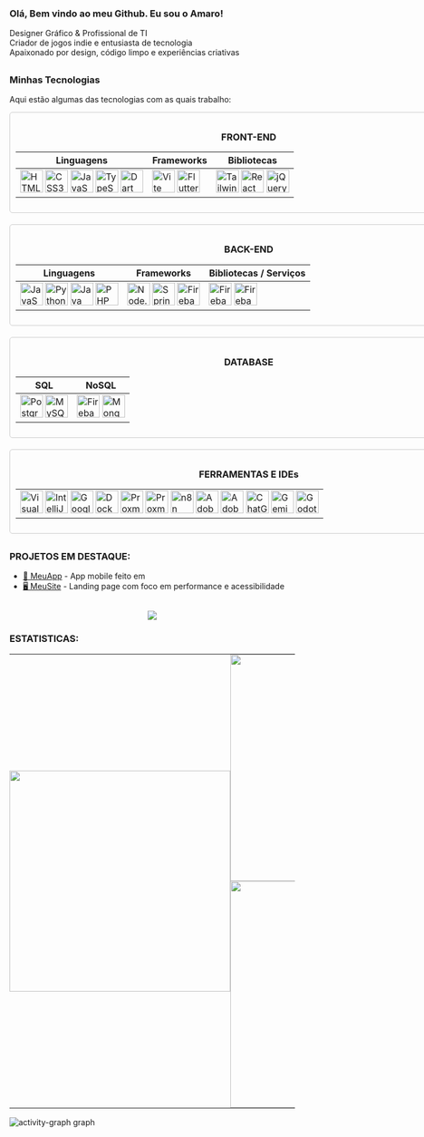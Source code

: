 ### Olá, Bem vindo ao meu Github. Eu sou o Amaro!

Designer Gráfico & Profissional de TI  
Criador de jogos indie e entusiasta de tecnologia  
Apaixonado por design, código limpo e experiências criativas

##

### Minhas Tecnologias
Aqui estão algumas das tecnologias com as quais trabalho:

<div align="center" style="border: 1px solid #ccc; padding: 10px; border-radius: 5px; width: 845px; box-sizing: border-box;">
  <h3>FRONT-END</h3>
  <table style="table-layout: fixed; width: 100%;">
    <thead>
      <tr>
        <th>Linguagens</th>
        <th>Frameworks</th>
        <th>Bibliotecas</th>
      </tr>
    </thead>
    <tbody>
      <tr>
        <td>
          <img src="https://skillicons.dev/icons?i=html" alt="HTML5" title="HTML5" width="40" height="40">
          <img src="https://skillicons.dev/icons?i=css" alt="CSS3" title="CSS3" width="40" height="40">
          <img src="https://skillicons.dev/icons?i=js" alt="JavaScript" title="JavaScript" width="40" height="40">
          <img src="https://skillicons.dev/icons?i=ts" alt="TypeScript" title="TypeScript" width="40" height="40">
          <img src="https://skillicons.dev/icons?i=dart" alt="Dart" title="Dart" width="40" height="40">
        </td>
        <td>
          <img src="https://skillicons.dev/icons?i=vite" alt="Vite" title="Vite" width="40" height="40">
          <img src="https://skillicons.dev/icons?i=flutter" alt="Flutter" title="Flutter" width="40" height="40">
        </td>
        <td>
          <img src="https://skillicons.dev/icons?i=tailwind" alt="Tailwind CSS" title="Tailwind CSS" width="40" height="40">
          <img src="https://skillicons.dev/icons?i=react" alt="React" title="React" width="40" height="40">
          <img src="https://skillicons.dev/icons?i=jquery" alt="jQuery" title="jQuery" width="40" height="40">
        </td>
      </tr>
    </tbody>
  </table>
</div>

<div align="center" style="border: 1px solid #ccc; padding: 10px; border-radius: 5px; width: 845px; box-sizing: border-box; margin-top: 20px;">
  <h3>BACK-END</h3>
  <table style="table-layout: fixed; width: 100%;">
    <thead>
      <tr>
        <th>Linguagens</th>
        <th>Frameworks</th>
        <th>Bibliotecas / Serviços</th>
      </tr>
    </thead>
    <tbody>
      <tr>
        <td>
          <img src="https://skillicons.dev/icons?i=js" alt="JavaScript" title="JavaScript" width="40" height="40">
          <img src="https://skillicons.dev/icons?i=py" alt="Python" title="Python" width="40" height="40">
          <img src="https://skillicons.dev/icons?i=java" alt="Java" title="Java" width="40" height="40">
          <img src="https://skillicons.dev/icons?i=php" alt="PHP" title="PHP" width="40" height="40">
        </td>
        <td>
          <img src="https://skillicons.dev/icons?i=nodejs" alt="Node.js" title="Node.js" width="40" height="40">
          <img src="https://skillicons.dev/icons?i=spring" alt="Spring Boot" title="Spring Boot" width="40" height="40">
          <img src="https://cdn.jsdelivr.net/gh/devicons/devicon/icons/firebase/firebase-plain.svg" alt="Firebase (BaaS)" title="Firebase (BaaS)" width="40" height="40">
        </td>
        <td>
          <img src="https://cdn.jsdelivr.net/gh/devicons/devicon/icons/firebase/firebase-plain.svg" alt="Firebase Auth" title="Firebase Auth" width="40" height="40">
          <img src="https://cdn.jsdelivr.net/gh/devicons/devicon/icons/firebase/firebase-plain.svg" alt="Firebase Realtime Database" title="Firebase Realtime Database" width="40" height="40">
        </td>
      </tr>
    </tbody>
  </table>
</div>

<div align="center" style="border: 1px solid #ccc; padding: 10px; border-radius: 5px; width: 845px; box-sizing: border-box; margin-top: 20px;">
  <h3>DATABASE</h3>
  <table style="table-layout: fixed; width: 100%;">
    <thead>
      <tr>
        <th>SQL</th>
        <th>NoSQL</th>
      </tr>
    </thead>
    <tbody>
      <tr>
        <td>
          <img src="https://skillicons.dev/icons?i=postgres" alt="PostgreSQL" title="PostgreSQL" width="40" height="40">
          <img src="https://skillicons.dev/icons?i=mysql" alt="MySQL" title="MySQL" width="40" height="40">
        </td>
        <td>
          <img src="https://skillicons.dev/icons?i=firebase" alt="Firebase Realtime Database" title="Firebase Realtime Database" width="40" height="40">
          <img src="https://skillicons.dev/icons?i=mongodb" alt="MongoDB" title="MongoDB" width="40" height="40">
        </td>
      </tr>
    </tbody>
  </table>
</div>



<div align="center" style="border: 1px solid #ccc; padding: 10px; border-radius: 5px; width: 845px; box-sizing: border-box; margin-top: 20px;">
  <h3>FERRAMENTAS E IDEs</h3>
  <table style="table-layout: fixed; width: 100%;">
    <tbody>
      <tr>
        <td>
          <img src="https://cdn.jsdelivr.net/gh/devicons/devicon/icons/vscode/vscode-original.svg" alt="Visual Studio Code" title="Visual Studio Code" width="40" height="40">
          <img src="https://cdn.jsdelivr.net/gh/devicons/devicon/icons/intellij/intellij-original.svg" alt="IntelliJ IDEA" title="IntelliJ IDEA" width="40" height="40">
          <img src="https://avatars.githubusercontent.com/u/33467679?s=200&v=4" alt="Google Colaboratory" title="Google Colaboratory" width="40" height="40">   
          <img src="https://cdn.jsdelivr.net/gh/devicons/devicon/icons/docker/docker-original.svg" alt="Docker" title="Docker" width="40" height="40">
          <img src="https://img.icons8.com/?size=100&id=53iFar0HpEW9&format=png&color=000000" alt="Proxmox" title="Proxmox" width="40" height="40">
          <img src="https://dt-cdn.net/hub/logos/vcenter-server.png" alt="Proxmox" title="Proxmox" width="40" height="40">
          <img src="https://registry.npmmirror.com/@lobehub/icons-static-png/latest/files/dark/n8n-color.png" alt="n8n" title="n8n (automação de workflows)" width="40" height="40">
          <img src="https://cdn.jsdelivr.net/gh/devicons/devicon/icons/photoshop/photoshop-plain.svg" alt="Adobe Photoshop" title="Adobe Photoshop" width="40" height="40">
          <img src="https://cdn.jsdelivr.net/gh/devicons/devicon/icons/illustrator/illustrator-plain.svg" alt="Adobe Illustrator" title="Adobe Illustrator" width="40" height="40">
          <img src="https://upload.wikimedia.org/wikipedia/commons/0/04/ChatGPT_logo.svg" alt="ChatGPT" title="ChatGPT" width="40" height="40">
           <img src="https://static.vecteezy.com/system/resources/previews/055/687/055/non_2x/rectangle-gemini-google-icon-symbol-logo-free-png.png" alt="Gemini" title="Gemini" width="40" height="40">
          <img src="https://cdn.jsdelivr.net/gh/devicons/devicon/icons/godot/godot-original.svg" alt="Godot" title="Godot" width="40" height="40">
        </td>
      </tr>
    </tbody>
  </table>
</div>

## 
### PROJETOS EM DESTAQUE:

- [📱 MeuApp](https://github.com/usuario/meuapp) - App mobile feito em 
- [🖥️ MeuSite](https://github.com/amaro-netto/dark-mode-portfolio) - Landing page com foco em performance e acessibilidade

##

<p align="center">
  <a href="https://github.com/ryo-ma/github-profile-trophy" title="repositório de troféus">
    <img src="https://github-profile-trophy.vercel.app/?username=amaro-netto&column=8&theme=darkhub&no-frame=true&no-bg=true&rank=,-?&row=2"/>
  </a>
</p>

### ESTATISTICAS:

<div align="center">
  <table style="border-collapse: collapse; border: none;">
    <tr align="center">
      <td align="center" rowspan="0" style="padding: 0;">
        <img width="390em" src="https://github-readme-stats.vercel.app/api/top-langs/?username=amaro-netto&theme=dark&layout=pie&hide_border=true&v=2"/>
      <td align="left" style="padding: 0;" width="430em">
      <img width="400em" src="https://github-readme-streak-stats-eight.vercel.app?user=amaro-netto&theme=dark&hide_border=true&locale=pt_BR&date_format=j%2Fn%5B%2FY%5D&v=1"/>
<img width="400em" src="https://github-readme-stats.vercel.app/api?username=amaro-netto&show_icons=true&theme=dark&include_all_commits=true&hide_border=true&v=1"/>
  </table>
</div>


<img src="https://github-readme-activity-graph.vercel.app/graph?username=amaro-netto&theme=github-dark&area=true&hide_border=true&hide_title=true" alt="activity-graph graph"  />
